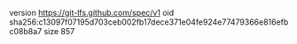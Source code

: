 version https://git-lfs.github.com/spec/v1
oid sha256:c13097f07195d703ceb002fb17dece371e04fe924e77479366e816efbc08b8a7
size 857
